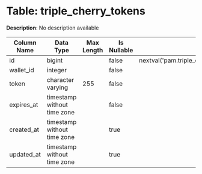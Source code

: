 # Table: triple_cherry_tokens

**Description**: No description available

| Column Name | Data Type | Max Length | Is Nullable | Default | Primary Key | Foreign Key |
|-------------|-----------|------------|-------------|---------|-------------|-------------|
| id | bigint |  | false | nextval('pam.triple_cherry_tokens_id_seq'::regclass) | triple_cherry_tokens | triple_cherry_tokens |
| wallet_id | integer |  | false |  |  |  |
| token | character varying | 255 | false |  |  |  |
| expires_at | timestamp without time zone |  | false |  |  |  |
| created_at | timestamp without time zone |  | true |  |  |  |
| updated_at | timestamp without time zone |  | true |  |  |  |
